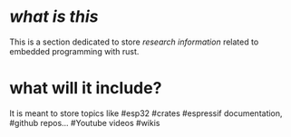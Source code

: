 #  _what is this_

This is a section dedicated to store _research information_ related to embedded programming with rust.


# what will it include?

It is meant to store topics like #esp32 
#crates #espressif documentation, #github repos... #Youtube videos #wikis 
